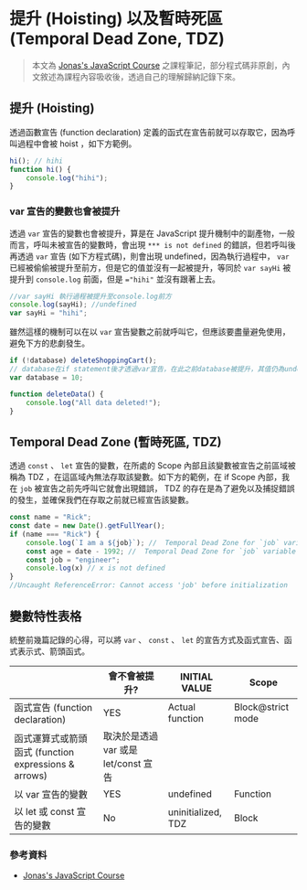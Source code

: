 # 提升 (Hoisting) 以及暫時死區 (Temporal Dead Zone, TDZ)

> 本文為 [Jonas's JavaScript Course](https://www.udemy.com/course/the-complete-javascript-course/) 之課程筆記，部分程式碼非原創，內文敘述為課程內容吸收後，透過自己的理解歸納記錄下來。

## 提升 (Hoisting)

 透過函數宣告 (function declaration) 定義的函式在宣告前就可以存取它，因為呼叫過程中會被 hoist ，如下方範例。

```js
hi(); // hihi
function hi() {
    console.log("hihi");
}
```

### var 宣告的變數也會被提升

 透過 `var` 宣告的變數也會被提升，算是在 JavaScript 提升機制中的副產物，一般而言，呼叫未被宣告的變數時，會出現 `*** is not defined` 的錯誤，但若呼叫後再透過 `var` 宣告 (如下方程式碼)，則會出現 undefined，因為執行過程中， `var` 已經被偷偷被提升至前方，但是它的值並沒有一起被提升，等同於 `var sayHi` 被提升到 `console.log` 前面，但是 `="hihi"` 並沒有跟著上去。

```js
//var sayHi 執行過程被提升至console.log前方 
console.log(sayHi); //undefined  
var sayHi = "hihi";
```

 雖然這樣的機制可以在以 `var` 宣告變數之前就呼叫它，但應該要盡量避免使用，避免下方的悲劇發生。

```js
if (!database) deleteShoppingCart();
// database在if statement後才透過var宣告，在此之前database被提升，其值仍為undefined。
var database = 10;

function deleteData() {
    console.log("All data deleted!");
}
```

## Temporal Dead Zone (暫時死區, TDZ)

 透過 `const` 、 `let` 宣告的變數，在所處的 Scope 內部且該變數被宣告之前區域被稱為 TDZ ，在這區域內無法存取該變數。如下方的範例，在 if Scope 內部，我在 `job` 被宣告之前先呼叫它就會出現錯誤， TDZ 的存在是為了避免以及捕捉錯誤的發生，並確保我們在存取之前就已經宣告該變數。

```js
const name = "Rick";
const date = new Date().getFullYear();
if (name === "Rick") {
    console.log(`I am a ${job}`); //  Temporal Dead Zone for `job` variable
    const age = date - 1992; //  Temporal Dead Zone for `job` variable
    const job = "engineer";
    console.log(x) // x is not defined
}
//Uncaught ReferenceError: Cannot access 'job' before initialization
```

## 變數特性表格

 統整前幾篇記錄的心得，可以將 `var` 、 `const` 、 `let` 的宣告方式及函式宣告、函式表示式、箭頭函式。
 
|                                                  |會不會被提升?|     INITIAL VALUE  |Scope              |
|--------------------------------------------------|------------|---------------     |-------------------|
|函式宣告 (function declaration)                    |YES        |Actual function     |Block@strict mode  |
|函式運算式或箭頭函式 (function expressions & arrows) |            取決於是透過 var 或是 let/const 宣告           |
|以 var 宣告的變數                                    |YES         |undefined           |Function           |
|以 let 或 const 宣告的變數                           |No          |uninitialized, TDZ  |Block              |

### 參考資料

* [Jonas's JavaScript Course](https://www.udemy.com/course/the-complete-javascript-course/)
